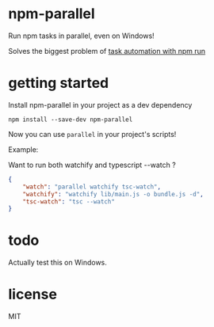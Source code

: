 # npm-parallel

Run npm tasks in parallel, even on Windows!

Solves the biggest problem of [task automation with npm run][1]

# getting started

Install npm-parallel in your project as a dev dependency

    npm install --save-dev npm-parallel

Now you can use `parallel` in your project's scripts!

Example:

Want to run both watchify and typescript --watch ?

```json
{
    "watch": "parallel watchify tsc-watch",
    "watchify": "watchify lib/main.js -o bundle.js -d",
    "tsc-watch": "tsc --watch"
}
```


# todo

Actually test this on Windows.

# license

MIT

[1]: http://substack.net/task_automation_with_npm_run
